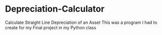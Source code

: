 # Depreciation-Calculator
Calculate Straight Line Depreciation of an Asset
This was a program I had to create for my Final project in my Python class
